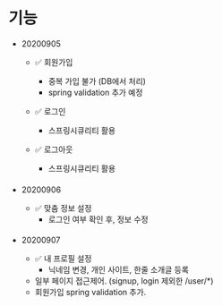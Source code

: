# 기능

- 20200905
    - ✅ 회원가입
      - 중복 가입 불가 (DB에서 처리)
      - spring validation 추가 예정
        
    - ✅ 로그인
      - 스프링시큐리티 활용 

    - ✅ 로그아웃
      - 스프링시큐리티 활용

    ####
- 20200906
    - ✅ 맞춤 정보 설정
      - 로그인 여부 확인 후, 정보 수정 

    ####
- 20200907
    - ✅ 내 프로필 설정
      - 닉네임 변경, 개인 사이트, 한줄 소개글 등록
    - 일부 페이지 접근제어. (signup, login 제외한 /user/*)
    - 회원가입  spring validation 추가. 